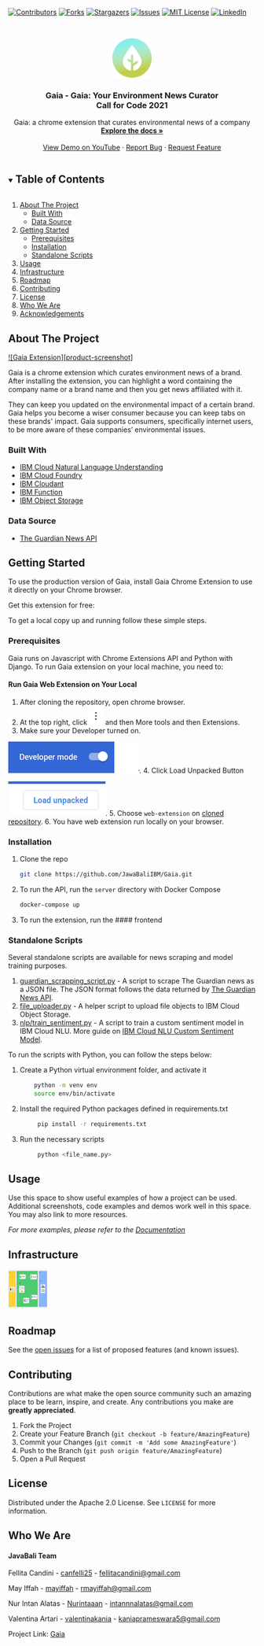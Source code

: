 <!--
*** Thanks for checking out the Best-README-Template. If you have a suggestion
*** that would make this better, please fork the repo and create a pull request
*** or simply open an issue with the tag "enhancement".
*** Thanks again! Now go create something AMAZING! :D
***
***
***
*** To avoid retyping too much info. Do a search and replace for the following:
*** github_username, repo_name, twitter_handle, email, project_title, project_description
-->



<!-- PROJECT SHIELDS -->
<!--
*** I'm using markdown "reference style" links for readability.
*** Reference links are enclosed in brackets [ ] instead of parentheses ( ).
*** See the bottom of this document for the declaration of the reference variables
*** for contributors-url, forks-url, etc. This is an optional, concise syntax you may use.
*** https://www.markdownguide.org/basic-syntax/#reference-style-links
-->
[![Contributors][contributors-shield]][contributors-url]
[![Forks][forks-shield]][forks-url]
[![Stargazers][stars-shield]][stars-url]
[![Issues][issues-shield]][issues-url]
[![MIT License][license-shield]][license-url]
[![LinkedIn][linkedin-shield]][linkedin-url]



<!-- PROJECT LOGO -->
<br />
<p align="center">
  <a href="https://github.com/JawaBaliIBM/Gaia">
    <img src="https://github.com/JawaBaliIBM/Gaia/raw/master/web-extension/images/icon96.png" alt="Logo" width="80" height="80">
  </a>

  <h3 align="center">Gaia - Gaia: Your Environment News Curator <br /> Call for Code 2021</h3>

  <p align="center">
    Gaia: a chrome extension that curates environmental news of a company
    <br />
    <a href="https://github.com/JawaBaliIBM/Gaia"><strong>Explore the docs »</strong></a>
    <br />
    <br />
    <a href="https://youtu.be/rSZHTn9X-GY">View Demo on YouTube</a>
    ·
    <a href="https://github.com/JawaBaliIBM/Gaia/issues">Report Bug</a>
    ·
    <a href="https://github.com/JawaBaliIBM/Gaia/issues">Request Feature</a>
  </p>
</p>



<!-- TABLE OF CONTENTS -->
<details open="open">
  <summary><h2 style="display: inline-block">Table of Contents</h2></summary>
  <ol>
    <li>
      <a href="#about-the-project">About The Project</a>
      <ul>
        <li><a href="#built-with">Built With</a></li>
        <li><a href="#data-source">Data Source</a></li>
      </ul>
    </li>
    <li>
      <a href="#getting-started">Getting Started</a>
      <ul>
        <li><a href="#prerequisites">Prerequisites</a></li>
        <li><a href="#installation">Installation</a></li>
        <li><a href="#standalone-scripts">Standalone Scripts</a></li>
      </ul>
    </li>
    <li><a href="#usage">Usage</a></li>
    <li><a href="#infrastructure">Infrastructure</a></li>
    <li><a href="#roadmap">Roadmap</a></li>
    <li><a href="#contributing">Contributing</a></li>
    <li><a href="#license">License</a></li>
    <li><a href="#contact">Who We Are</a></li>
    <li><a href="#acknowledgements">Acknowledgements</a></li>
  </ol>
</details>



<!-- ABOUT THE PROJECT -->
## About The Project

[![Gaia Extension][product-screenshot]](https://github.com/JawaBaliIBM/Gaia/raw/master/images/product.jpg)

Gaia is a chrome extension which curates environment news of a brand. After installing the extension, you can highlight a word containing the company name or a brand name and then you get news affiliated with it.

They can keep you updated on the environmental impact of a certain brand. Gaia helps you become a wiser consumer because you can keep tabs on these brands' impact. Gaia supports consumers, specifically internet users, to be more aware of these companies’ environmental issues. 


### Built With

* [IBM Cloud Natural Language Understanding](https://cloud.ibm.com/catalog/services/natural-language-understanding)
* [IBM Cloud Foundry](https://cloud.ibm.com/cloudfoundry/overview)
* [IBM Cloudant](https://www.ibm.com/cloud/cloudant)
* [IBM Function](https://www.ibm.com/cloud/functions)
* [IBM Object Storage](https://www.ibm.com/cloud/object-storage)

### Data Source

* [The Guardian News API](https://open-platform.theguardian.com/)


<!-- GETTING STARTED -->
## Getting Started

To use the production version of Gaia, install Gaia Chrome Extension to use it directly on your Chrome browser.

Get this extension for free: []()

To get a local copy up and running follow these simple steps.

### Prerequisites

Gaia runs on Javascript with Chrome Extensions API and Python with Django. To run Gaia extension on your local machine, you need to:

#### Run Gaia Web Extension on Your Local
1. After cloning the repository, open chrome browser.
2. At the top right, click ![More](https://github.com/JawaBaliIBM/Gaia/raw/master/images/more_icon.PNG) and then More tools and then Extensions.
3. Make sure your Developer turned on.

![Developer Mode](https://github.com/JawaBaliIBM/Gaia/raw/master/images/developer_on.PNG).
4. Click Load Unpacked Button

![Developer Mode](https://github.com/JawaBaliIBM/Gaia/raw/master/images/load_unpackaged.PNG).
5. Choose `web-extension` on [cloned repository](https://github.com/JawaBaliIBM/Gaia/tree/master/web-extension).
6. You have web extension run locally on your browser.

### Installation

1. Clone the repo
   ```sh
   git clone https://github.com/JawaBaliIBM/Gaia.git
   ```
2. To run the API, run the `server` directory with Docker Compose
   ```sh
   docker-compose up
   ```
3. To run the extension, run the #### frontend


### Standalone Scripts

Several standalone scripts are available for news scraping and model training purposes.
1. [guardian_scrapping_script.py](https://github.com/JawaBaliIBM/Gaia/blob/master/scripts/guardian_scrapping_script.py) - A script to scrape The Guardian news as a JSON file. The JSON format follows the data returned by [The Guardian News API](https://open-platform.theguardian.com/).
2. [file_uploader.py](https://github.com/JawaBaliIBM/Gaia/blob/master/scripts/file_uploader.py) - A helper script to upload file objects to IBM Cloud Object Storage.
3. [nlp/train_sentiment.py](https://github.com/JawaBaliIBM/Gaia/blob/master/scripts/nlp/train_sentiment.py) - A script to train a custom sentiment model in IBM Cloud NLU. More guide on [IBM Cloud NLU Custom Sentiment Model](https://cloud.ibm.com/docs/natural-language-understanding?topic=natural-language-understanding-custom-sentiment).

To run the scripts with Python, you can follow the steps below:

1. Create a Python virtual environment folder, and activate it
    ```sh
        python -m venv env
        source env/bin/activate
    ```
2. Install the required Python packages defined in requirements.txt
   ```sh
        pip install -r requirements.txt
   ```
3. Run the necessary scripts
   ```sh
        python <file_name.py>
   ```

<!-- USAGE EXAMPLES -->
## Usage

Use this space to show useful examples of how a project can be used. Additional screenshots, code examples and demos work well in this space. You may also link to more resources.

_For more examples, please refer to the [Documentation](https://example.com)_

<!-- INFRASTRUCTURE -->
## Infrastructure
  <a href="https://github.com/JawaBaliIBM/Gaia">
    <img src="https://github.com/JawaBaliIBM/Gaia/raw/master/images/infrastructure.jpeg" alt="Logo" width="80" height="80">
  </a>


<!-- ROADMAP -->
## Roadmap

See the [open issues](https://github.com/JawaBaliIBM/Gaia/issues) for a list of proposed features (and known issues).



<!-- CONTRIBUTING -->
## Contributing

Contributions are what make the open source community such an amazing place to be learn, inspire, and create. Any contributions you make are **greatly appreciated**.

1. Fork the Project
2. Create your Feature Branch (`git checkout -b feature/AmazingFeature`)
3. Commit your Changes (`git commit -m 'Add some AmazingFeature'`)
4. Push to the Branch (`git push origin feature/AmazingFeature`)
5. Open a Pull Request



<!-- LICENSE -->
## License

Distributed under the Apache 2.0 License. See `LICENSE` for more information.



<!-- CONTACT -->
## Who We Are

#### JavaBali Team

Fellita Candini - [canfelli25](https://github.com/canfelli25) - fellitacandini@gmail.com

May Iffah - [mayiffah](https://github.com/mayiffah) - rmayiffah@gmail.com

Nur Intan Alatas - [Nurintaaan](https://github.com/Nurintaaan) - intannnalatas@gmail.com

Valentina Artari - [valentinakania](https://github.com/valentinakania) - kaniaprameswara5@gmail.com

Project Link: [Gaia](https://github.com/JawaBaliIBM/Gaia)



<!-- MARKDOWN LINKS & IMAGES -->
<!-- https://www.markdownguide.org/basic-syntax/#reference-style-links -->
[contributors-shield]: https://img.shields.io/github/contributors/JawaBaliIBM/Gaia.svg?style=for-the-badge
[contributors-url]: https://github.com/JawaBaliIBM/Gaia.svg/graphs/contributors
[forks-shield]: https://img.shields.io/github/forks/JawaBaliIBM/Gaia.svg?style=for-the-badge
[forks-url]: https://github.com/JawaBaliIBM/Gaia.svg/network/members
[stars-shield]: https://img.shields.io/github/stars/JawaBaliIBM/Gaia.svg?style=for-the-badge
[stars-url]: https://github.com/JawaBaliIBM/Gaia.svg/stargazers
[issues-shield]: https://img.shields.io/github/issues/JawaBaliIBM/Gaia.svg?style=for-the-badge
[issues-url]: https://github.com/JawaBaliIBM/Gaia.svg/issues
[license-shield]: https://img.shields.io/github/license/JawaBaliIBM/Gaia.svg?style=for-the-badge
[license-url]: https://github.com/JawaBaliIBM/Gaia.svg/blob/master/LICENSE
[linkedin-shield]: https://img.shields.io/badge/-LinkedIn-black.svg?style=for-the-badge&logo=linkedin&colorB=555
[linkedin-url]: https://linkedin.com/in/github_username

